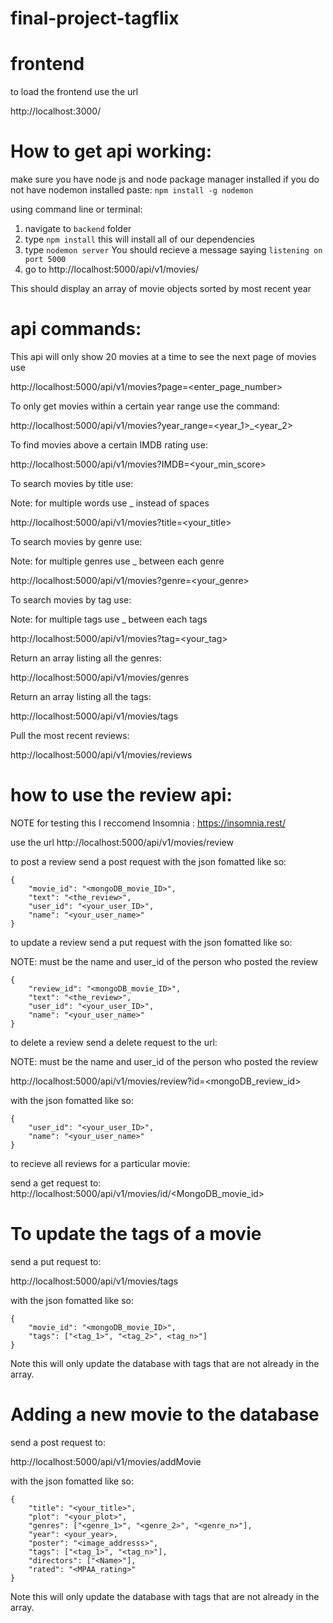 # final-project-tagflix

# frontend

to load the frontend use the url

http://localhost:3000/


# How to get api working:
make sure you have node js and node package manager installed
if you do not have nodemon installed paste:
```npm install -g nodemon```

using command line or terminal:
1. navigate to ```backend``` folder
2. type ```npm install``` this will install all of our dependencies
3. type ```nodemon server``` You should recieve a message saying ```listening on port 5000```
4. go to http://localhost:5000/api/v1/movies/

This should display an array of movie objects sorted by most recent year

# api commands:

This api will only show 20 movies at a time to see the next page of movies use

http://localhost:5000/api/v1/movies?page=<enter_page_number>

To only get movies within a certain year range use the command:

http://localhost:5000/api/v1/movies?year_range=<year_1>_<year_2>


To find movies above a certain IMDB rating use:

http://localhost:5000/api/v1/movies?IMDB=<your_min_score>

To search movies by title use:

Note: for multiple words use _ instead of spaces

http://localhost:5000/api/v1/movies?title=<your_title>

To search movies by genre use:

Note: for multiple genres use _ between each genre

http://localhost:5000/api/v1/movies?genre=<your_genre>

To search movies by tag use:

Note: for multiple tags use _ between each tags

http://localhost:5000/api/v1/movies?tag=<your_tag>

Return an array listing all the genres:

http://localhost:5000/api/v1/movies/genres

Return an array listing all the tags:

http://localhost:5000/api/v1/movies/tags

Pull the most recent reviews:

http://localhost:5000/api/v1/movies/reviews


# how to use the review api:

NOTE for testing this I reccomend Insomnia : https://insomnia.rest/


use the url http://localhost:5000/api/v1/movies/review

to post a review send a post request with the json fomatted like so:

```
{
	"movie_id": "<mongoDB_movie_ID>",
	"text": "<the_review>",
	"user_id": "<your_user_ID>",
	"name": "<your_user_name>"
}
```

to update a review send a put request with the json fomatted like so:

NOTE: must be the name and user_id of the person who posted the review

```
{
	"review_id": "<mongoDB_movie_ID>",
	"text": "<the_review>",
	"user_id": "<your_user_ID>",
	"name": "<your_user_name>"
}
```

to delete a review send a delete request to the url:

NOTE: must be the name and user_id of the person who posted the review


http://localhost:5000/api/v1/movies/review?id=<mongoDB_review_id>

with the json fomatted like so:

```
{
	"user_id": "<your_user_ID>",
	"name": "<your_user_name>"
}
```

to recieve all reviews for a particular movie:

send a get request to:
http://localhost:5000/api/v1/movies/id/<MongoDB_movie_id>


# To update the tags of a movie

send a put request to:

http://localhost:5000/api/v1/movies/tags

with the json fomatted like so:

```
{
	"movie_id": "<mongoDB_movie_ID>",
	"tags": ["<tag_1>", "<tag_2>", <tag_n>"]
}
```

Note this will only update the database with tags that are not already in the array.

# Adding a new movie to the database

send a post request to:

 http://localhost:5000/api/v1/movies/addMovie

with the json fomatted like so:

```
{
	"title": "<your_title>",
	"plot": "<your_plot>",
	"genres": ["<genre_1>", "<genre_2>", "<genre_n>"],
	"year": <your_year>,
	"poster": "<image_addresss>",
	"tags": ["<tag_1>", "<tag_n>"],
	"directors": ["<Name>"],
	"rated": "<MPAA_rating>"
}
```

Note this will only update the database with tags that are not already in the array.

